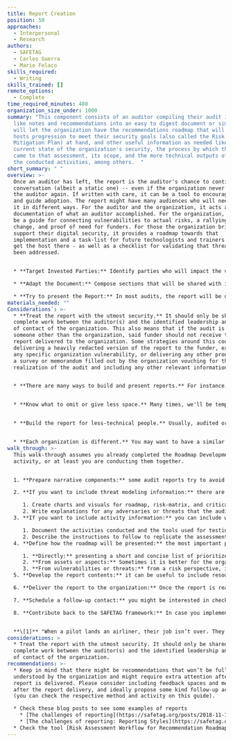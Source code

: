 ```yaml
---
title: Report Creation
position: 50
approaches:
  - Interpersonal
  - Research
authors:
  - SAFETAG
  - Carlos Guerra
  - Mario Felaco
skills_required:
  - Writing
skills_trained: []
remote_options:
  - Complete
time_required_minutes: 480
organization_size_under: 1000
summary: "This component consists of an auditor compiling their audit inputs
  like notes and recommendations into an easy to digest document or similar that
  will let the organization have the recommendations roadmap that will guide the
  hosts progression to meet their security goals (also called the Risk
  Mitigation Plan) at hand, and other useful information as needed like   the
  current state of the organization's security, the process by which the auditor
  came to that assessment, its scope, and the more technical outputs of some of
  the conducted activities, among others.  "
short_summary: " "
overview: >-
  Once an auditor has left, the report is the auditor's chance to continue a
  conversation (albeit a static one) -- even if the organization never talks to
  the auditor again. If written with care, it can be a tool to encourage agency
  and guide adoption. The report might have many audiences who will need to use
  it in different ways. For the auditor and the organization, it acts as
  documentation of what an auditor accomplished. For the organization, it will
  be a guide for connecting vulnerabilities to actual risks, a rallying cry for
  change, and proof of need for funders. For those the organization brings in to
  support their digital security, it provides a roadmap towards that
  implementation and a task-list for future technologists and trainers tasked to
  get the host there - as well as a checklist for validating that threats have
  been addressed.


  * **Target Invested Parties:** Identify parties who will impact the vulnerability remediation process (e.g. funders, external contractors, partners) during the audit and work with the organization to target components of the report at those parties. Do the recommendations that you have fit into any narratives that you heard from staff?

  * **Adapt the Document:** Compose sections that will be shared with invested parties (funders, technical support, trainers) to support the organization's aims for those parties.

  * **Try to present the Report:** In most audits, the report will be delivered weeks after the audit, and the organization might take a considerable amount of time to read it as well, making it easier to forget or misremember some covered topics, creating the possibility of making the report less accessible to the organization. To remediate this, one strategy would be presenting the report, giving guidance on how to navigate it, reinforcing the most pressing recommendations to implement, and answering questions.
materials_needed: ""
Considerations`: >-
  * **Treat the report with the utmost security.** It should only be shared as a
  complete work between the auditor(s) and the identified leadership and points
  of contact of the organization. This also means that if the audit is funded by
  someone other than the organization, said funder should not receive the same
  report delivered to the organization. Some strategies around this could be
  delivering a heavily redacted version of the report to the funder, excluding
  any specific organization vulnerability, or delivering any other product like
  a survey or memorandum filled out by the organization vouching for the
  realization of the audit and including any other relevant information.


  * **There are many ways to build and present reports.** For instance, three valid approaches to reporting are 1\) building very short reports only with the recommendations in bullet points so the organization can focus quickly in what they need to do, 2\) building long and comprehensive reports with all the technical information so the organization can reproduce the activities later to check, and 3\) building different versions of the report catering the needs and requirements of different people reading it, among others. As long as the chosen approach is good for the auditor and the organization, there aren't right or wrong options.


  * **Know what to omit or give less space.** Many times, we'll be tempted to include a lot of information in our reports. However, in most cases, including a lot in our reports will lead to increased delays in building and delivering it, and also sharing a long document that might be uninviting for the organization to navigate. So, before investing time and effort in a long report, please ask yourself if it will delay the implementation of the recommendations and how much of the information is necessary to improve the security of the organization. In case you still need to share a long report, please consider talking to the organization about this, having a strong criteria for the prioritization of recommendations (as suggested in the Roadmap Development activity), and moving less relevant content to attachments or similar.


  * **Build the report for less-technical people.** Usually, audited organizations work in fields different (sometimes very distant) to IT, so please consider abstracting the language of the report or any similar product to be as easy to understand as possible. 


  * **Each organization is different.** You may want to have a similar workflow for different audits, and it can be healthy to establish some processes and have templates. However, be prepared to tweak those to accommodate specific needs from each organization.
walk_through: >-
  This walk-through assumes you already completed the Roadmap Development
  activity, or at least you are conducting them together.


  1. **Prepare narrative components:** some audit reports try to avoid writing many narrative sections, however, at the very minimum, an executive summary and a clear description of the scope should be included. Given that no audit will cover everything in terms of technologies and assets, that section will be useful to the organization to understand what is out of scope and to the auditor to have peace of mind in case something goes wrong with the organization's security involving something that couldn't be covered during the assessment. Other narrative sections that can be included (but are entirely optional) are descriptions of the agreement, glossary, and a description of the SAFETAG audit process, among others.  

  2. **If you want to include threat modeling information:** there are a set of strategies you can follow that will help the organization understand better what their common understanding of security is, and what threats should be prioritized and expected to be addressed by the rest of the report:  

     1. Create charts and visuals for roadmap, risk-matrix, and critical processes.  
     2. Write explanations for any adversaries or threats that the auditor identifies as "un-addressable" given the organization's current capacity.  
  3. **If you want to include activity information:** you can include what you did in different levels of detail. This might add a considerable amount of writing time and space in the final report, but it can be advisable if the organization has the capacity to replicate the activities by themselves to check if the vulnerabilities were effectively solved and to update the assessment..  

     1. Document the activities conducted and the tools used for testing where needed.  
     2. Describe the instructions to follow to replicate the assessment by activity.  
  4. **Define how the roadmap will be presented:** the most important part of the report is the recommendation roadmap (also known as the risk mitigation plan), so it is very important to present it in a way that is easy to understand and follow by the organization. It focuses on the most relevant recommendations (and with that, the most important threats to address), and presents realistic measures the organization can implement considering their capacities and bandwidth. There are many ways to organize this information, and we suggest checking these two [blog](https://safetag.org/posts/2018-11-19-challenges-of-reporting) [posts](https://safetag.org/posts/2018-11-20-challenges-of-reporting-2) to find more information and ideas. Some of the most common are the following:  

     1. **Directly:** presenting a short and concise list of prioritized recommendations. The level of detail on each item will depend on the capacity of the organization to understand the recommendation and know what to do about it.  
     2. **From assets or aspects:** Sometimes it is better for the organization to have separated the recommendation by buckets that let them decide what to tackle first or have people in charge of the execution of specific parts of the plan. Some usual categories are website, office computers, physical office space, communication processes, and online account management. Keep in mind that sometimes there are recommendations covering more than one aspect or asset, so this might lead to repetition.  
     3. **From vulnerabilities or threats:** from a risk perspective, it makes sense to tie the recommendations to the threat model of the organization, and in a well-developed roadmap, this connection should be covered by design. However, sometimes we want to present that threat landscape in a more explicit way, especially if some recommendations are not obviously connected with the threat model (this happens frequently with more technical recommendations, where the organization struggles to understand why they should implement it, for instance). The narrative flow usually considers describing the vulnerability and then listing the recommendations to mitigate it. Like the previous item, keep in mind that some recommendations can cover different vulnerabilities, opening space for repetition in the report.  
  5. **Develop the report contents:** it can be useful to include resources and other references that might help the organization while navigating the report. Another useful recommendation is, unless requested otherwise, to not dig too deep into the specifics of the implementation of recommendations as long as they are self-explanatory enough that the organization knows what must be done and find specific guidance on their end.  

  6. **Deliver the report to the organization:** Once the report is ready, it might not be enough to send it to the organization\[1]; you should make sure they understand it and can find the information they expect. Also, it will be valuable to reinforce the most important recommendations to implement in the short term and general next steps they can follow to explore further actions from the content of the report. Again, try to have a meeting or call to present the report and cover these aspects more effectively.  

  7. **Schedule a follow-up contact:** you might be interested in checking if the organization was able to follow the implementation plan you proposed and find any potential gaps that might emerge and require further guidance. Please check the ["Follow up meeting"](https://safetag.org/activities/follow_up_meeting) activity.  

  8. **Contribute back to the SAFETAG framework:** In case you implemented some changes to activities or develop new activities, consider contributing those back to the framework. To do so, please get in touch with the SAFETAG team at info@safetag.org.


  **\[1]** "When a pilot lands an airliner, their job isn’t over. They still have to navigate the myriad of taxiways and park at the gate safely. The same is true of you and your pen test reports, just because it’s finished doesn't mean you can switch off entirely. You still have to get the report out to the client, and you have to do so securely. Electronic distribution using public key cryptography is probably the best option, but not always possible. If symmetric encryption is to be used, a strong key should be used and must be transmitted out of band. Under no circumstances should a report be transmitted unencrypted. It all sounds like common sense, but all too often people fall down at the final hurdle." - [The Art of Writing Penetration Test Reports](http://resources.infosecinstitute.com/writing-penetration-testing-reports/)
considerations: >
  * Treat the report with the utmost security. It should only be shared as a
  complete work between the auditor(s) and the identified leadership and points
  of contact of the organization.
recommendations: >-
  * Keep in mind that there might be recommendations that won’t be fully
  understood by the organization and might require extra attention after the
  report is delivered. Please consider including feedback spaces and mechanisms
  after the report delivery, and ideally propose some kind follow-up activity
  (you can check the respective method and activity on this guide).  

  * Check these blog posts to see some examples of reports  
    * [The challenges of reporting](https://safetag.org/posts/2018-11-19-challenges-of-reporting)  
    * [The challenges of reporting: Reporting Styles](https://safetag.org/posts/2018-11-20-challenges-of-reporting-2)  
  * Check the tool [Risk Assessment Workflow for Recommendation Roadmaps (or RAWRR)](https://conexo.org/project/rawrr/) that lets you manage the documentation process of the entire SAFETAG assessment and generate the report in a semi-automated way
---
```

